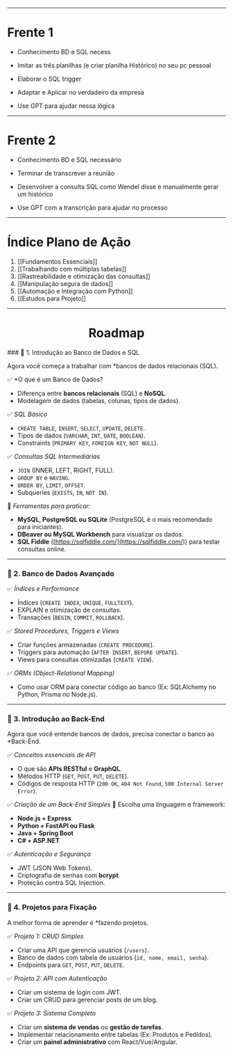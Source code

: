 
---
# Frente 1
- Conhecimento BD e SQL necess
- Imitar as três planilhas (e criar planilha Histórico) no seu pc pessoal
- Elaborar o SQL trigger
- Adaptar e Aplicar no verdadeiro da empresa

- Use GPT para ajudar nessa lógica
---
# Frente 2
- Conhecimento BD e SQL necessário
- Terminar de transcrever a reunião
- Desenvolver a consulta SQL como Wendel disse e manualmente gerar um histórico

- Use GPT com a transcrição para ajudar no processo

---

# Índice Plano de Ação
1. [[Fundamentos Essenciais]]
2. [[Trabalhando com múltiplas tabelas]]
3. [[Rastreabilidade e otimização das consultas]]
4. [[Manipulação segura de dados]]
5. [[Automação e Integração com Python]]
6. [[Estudos para Projeto]]

---
<center><h1>Roadmap</h1></center>
### 🔹 1. Introdução ao Banco de Dados e SQL

Agora você começa a trabalhar com *bancos de dados relacionais (SQL).

✅ *O que é um Banco de Dados?

- Diferença entre **bancos relacionais** (SQL) e **NoSQL**.
- Modelagem de dados (tabelas, colunas, tipos de dados).

✅ *SQL Básico*

- `CREATE TABLE`, `INSERT`, `SELECT`, `UPDATE`, `DELETE`.
- Tipos de dados (`VARCHAR`, `INT`, `DATE`, `BOOLEAN`).
- Constraints (`PRIMARY KEY`, `FOREIGN KEY`, `NOT NULL`).

✅ *Consultas SQL Intermediárias*

- `JOIN` (INNER, LEFT, RIGHT, FULL).
- `GROUP BY` e `HAVING`.
- `ORDER BY`, `LIMIT`, `OFFSET`.
- Subqueries (`EXISTS`, `IN`, `NOT IN`).

🔧 *Ferramentas para praticar:*

- **MySQL, PostgreSQL ou SQLite** (PostgreSQL é o mais recomendado para iniciantes).
- **DBeaver ou MySQL Workbench** para visualizar os dados.
- **SQL Fiddle** ([https://sqlfiddle.com/](https://sqlfiddle.com/)) para testar consultas online.

---

### 🔹 2. Banco de Dados Avançado

✅ *Índices e Performance*

- Índices (`CREATE INDEX`, `UNIQUE`, `FULLTEXT`).
- EXPLAIN e otimização de consultas.
- Transações (`BEGIN`, `COMMIT`, `ROLLBACK`).

✅ *Stored Procedures, Triggers e Views*

- Criar funções armazenadas (`CREATE PROCEDURE`).
- Triggers para automação (`AFTER INSERT`, `BEFORE UPDATE`).
- Views para consultas otimizadas (`CREATE VIEW`).

✅ *ORMs (Object-Relational Mapping)*

- Como usar ORM para conectar código ao banco (Ex: SQLAlchemy no Python, Prisma no Node.js).

---

### 🔹 3. Introdução ao Back-End

Agora que você entende bancos de dados, precisa conectar o banco ao *Back-End.

✅ *Conceitos essenciais de API*

- O que são **APIs RESTful** e **GraphQL**.
- Métodos HTTP (`GET`, `POST`, `PUT`, `DELETE`).
- Códigos de resposta HTTP (`200 OK`, `404 Not Found`, `500 Internal Server Error`).

✅ *Criação de um Back-End Simples*
🔹 Escolha uma linguagem e framework:

- **Node.js + Express**
- **Python + FastAPI ou Flask**
- **Java + Spring Boot**
- **C# + ASP.NET**

✅ *Autenticação e Segurança*

- JWT (JSON Web Tokens).
- Criptografia de senhas com **bcrypt**.
- Proteção contra SQL Injection.

---

### 🔹 4. Projetos para Fixação

A melhor forma de aprender é *fazendo projetos.

✅ *Projeto 1: CRUD Simples*

- Criar uma API que gerencia usuários (`/users`).
- Banco de dados com tabela de usuários (`id, nome, email, senha`).
- Endpoints para `GET`, `POST`, `PUT`, `DELETE`.

✅ *Projeto 2: API com Autenticação*

- Criar um sistema de login com JWT.
- Criar um CRUD para gerenciar posts de um blog.

✅ *Projeto 3: Sistema Completo*

- Criar um **sistema de vendas** ou **gestão de tarefas**.
- Implementar relacionamento entre tabelas (Ex: Produtos e Pedidos).
- Criar um **painel administrativo** com React/Vue/Angular.